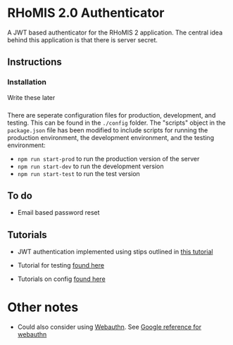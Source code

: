 # RHoMIS 2.0 Authenticator

A JWT based authenticator for the RHoMIS 2 application. The central idea behind this application is that there is server secret. 

## Instructions

### Installation
Write these later 

###

There are seperate configuration files for production, development, and testing. This can be found in the `./config` folder. The "scripts" object in the `package.json` file has been modified to include scripts for running the production environment, the development environment, and the testing environment:

* `npm run start-prod` to run the production version of the server
* `npm run start-dev` to run the development version
* `npm run start-test` to run the test version

## To do

* Email based password reset

## Tutorials
* JWT authentication implemented using stips outlined in [this tutorial](https://www.youtube.com/watch?v=2jqok-WgelI&ab_channel=DevEd)

* Tutorial for testing [found here](https://www.digitalocean.com/community/tutorials/test-a-node-restful-api-with-mocha-and-chai)

* Tutorials on config [found here](https://www.npmjs.com/package/config)


# Other notes
* Could also consider using [Webauthn](https://developer.mozilla.org/en-US/docs/Web/API/Web_Authentication_API). See [Google reference for webauthn](https://developers.google.com/web/updates/2018/05/webauthn#authenticating_a_user)
